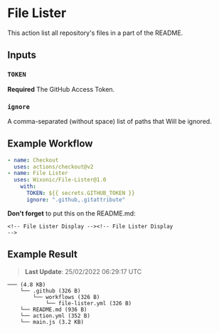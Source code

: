 # File Lister

This action list all repository's files in a part of the README.

## Inputs

### `TOKEN`

**Required** The GitHub Access Token.

### `ignore`

A comma-separated (without space) list of paths that Will be ignored.

## Example Workflow

```yaml
- name: Checkout
  uses: actions/checkout@v2
- name: File Lister
  uses: Wixonic/File-Lister@1.0
    with:
      TOKEN: ${{ secrets.GITHUB_TOKEN }}
      ignore: ".github,.gitattribute"
```

**Don't forget** to put this on the README.md:

<code>&lt;!-- File Lister Display -->&lt;!-- File Lister Display --></code>

## Example Result

<!-- File Lister Display -->
> **Last Update**: 25/02/2022 06:29:17 UTC

```
─── (4.8 KB) 
    └── .github (326 B) 
        └── workflows (326 B) 
            └── file-lister.yml (326 B)
    └── README.md (936 B)
    └── action.yml (352 B)
    └── main.js (3.2 KB)
```
<!-- File Lister Display -->
